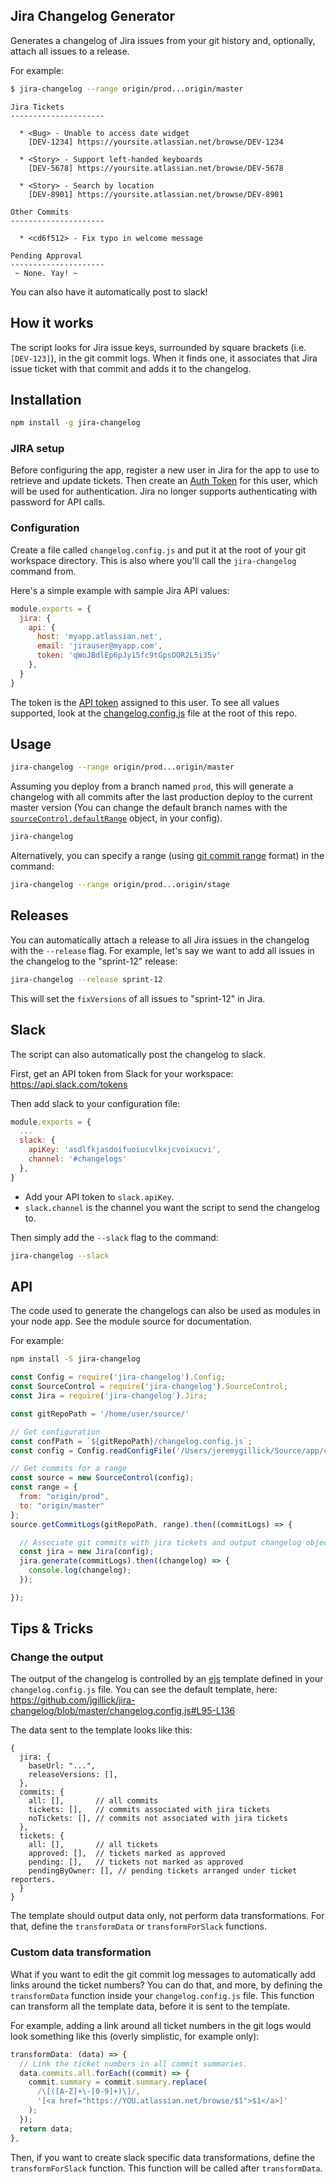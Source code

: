 Jira Changelog Generator
------------------------

Generates a changelog of Jira issues from your git history and, optionally, attach all issues to a release.

For example:

```bash
$ jira-changelog --range origin/prod...origin/master
```

```
Jira Tickets
---------------------

  * <Bug> - Unable to access date widget
    [DEV-1234] https://yoursite.atlassian.net/browse/DEV-1234

  * <Story> - Support left-handed keyboards
    [DEV-5678] https://yoursite.atlassian.net/browse/DEV-5678

  * <Story> - Search by location
    [DEV-8901] https://yoursite.atlassian.net/browse/DEV-8901

Other Commits
---------------------

  * <cd6f512> - Fix typo in welcome message

Pending Approval
---------------------
 ~ None. Yay! ~
```


You can also have it automatically post to slack!

## How it works

The script looks for Jira issue keys, surrounded by square brackets (i.e. `[DEV-123]`), in the git commit logs. When it finds one, it associates that Jira issue ticket with that commit and adds it to the changelog.


## Installation

```bash
npm install -g jira-changelog
```

### JIRA setup

Before configuring the app, register a new user in Jira for the app to use to retrieve and update tickets. Then create an [Auth Token](https://confluence.atlassian.com/cloud/api-tokens-938839638.html) for this user, which will be used for authentication. Jira no longer supports authenticating with password for API calls.

### Configuration

Create a file called `changelog.config.js` and put it at the root of your git workspace directory. This is also where you'll call the `jira-changelog` command from.

Here's a simple example with sample Jira API values:

```javascript
module.exports = {
  jira: {
    api: {
      host: 'myapp.atlassian.net',
      email: 'jirauser@myapp.com',
      token: 'qWoJBdlEp6pJy15fc9tGpsOOR2L5i35v'
    },
  }
}
```

The token is the [API token](https://confluence.atlassian.com/cloud/api-tokens-938839638.html) assigned to this user. To see all values supported, look at the [changelog.config.js](https://github.com/jgillick/jira-changelog/blob/master/changelog.config.js) file at the root of this repo.

## Usage

```bash
jira-changelog --range origin/prod...origin/master
```

Assuming you deploy from a branch named `prod`, this will generate a changelog with all commits after the last production deploy to the current master version (You can change the default branch names with the [`sourceControl.defaultRange`](https://github.com/jgillick/jira-changelog/blob/master/) object, in your config).

```bash
jira-changelog
```

Alternatively, you can specify a range (using [git commit range](https://git-scm.com/book/en/v2/Git-Tools-Revision-Selection#_commit_ranges) format) in the command:

```bash
jira-changelog --range origin/prod...origin/stage
```


## Releases

You can automatically attach a release to all Jira issues in the changelog with the `--release` flag. For example, let's say we want to add all issues in the changelog to the "sprint-12" release:

```bash
jira-changelog --release sprint-12
```

This will set the `fixVersions` of all issues to "sprint-12" in Jira.

## Slack

The script can also automatically post the changelog to slack.

First, get an API token from Slack for your workspace:
https://api.slack.com/tokens

Then add slack to your configuration file:

```javascript
module.exports = {
  ...
  slack: {
    apiKey: 'asdlfkjasdoifuoiucvlkxjcvoixucvi',
    channel: '#changelogs'
  },
}
```

 * Add your API token to `slack.apiKey`.
 * `slack.channel` is the channel you want the script to send the changelog to.

Then simply add the `--slack` flag to the command:

```bash
jira-changelog --slack
```

## API
The code used to generate the changelogs can also be used as modules in your node app.
See the module source for documentation.

For example:

```bash
npm install -S jira-changelog
```

```javascript
const Config = require('jira-changelog').Config;
const SourceControl = require('jira-changelog').SourceControl;
const Jira = require('jira-changelog').Jira;

const gitRepoPath = '/home/user/source/'

// Get configuration
const confPath = `${gitRepoPath}/changelog.config.js`;
const config = Config.readConfigFile('/Users/jeremygillick/Source/app/changelog.config.js');

// Get commits for a range
const source = new SourceControl(config);
const range = {
  from: "origin/prod",
  to: "origin/master"
};
source.getCommitLogs(gitRepoPath, range).then((commitLogs) => {

  // Associate git commits with jira tickets and output changelog object
  const jira = new Jira(config);
  jira.generate(commitLogs).then((changelog) => {
    console.log(changelog);
  });

});
```

## Tips & Tricks

### Change the output
The output of the changelog is controlled by an [ejs](http://ejs.co/) template defined in your `changelog.config.js` file. You can see the default template, here:
https://github.com/jgillick/jira-changelog/blob/master/changelog.config.js#L95-L136

The data sent to the template looks like this:
```
{
  jira: {
    baseUrl: "...",
    releaseVersions: [],
  },
  commits: {
    all: [],       // all commits
    tickets: [],   // commits associated with jira tickets
    noTickets: [], // commits not associated with jira tickets
  },
  tickets: {
    all: [],       // all tickets
    approved: [],  // tickets marked as approved
    pending: [],   // tickets not marked as approved
    pendingByOwner: [], // pending tickets arranged under ticket reporters.
  }
}
```

The template should output data only, not perform data transformations. For that, define the `transformData` or `transformForSlack` functions.

### Custom data transformation
What if you want to edit the git commit log messages to automatically add links around the ticket numbers? You can do that, and more, by defining the `transformData` function inside your `changelog.config.js` file. This function can transform all the template data, before it is sent to the template.

For example, adding a link around all ticket numbers in the git logs would look something like this (overly simplistic, for example only):

```js
transformData: (data) => {
  // Link the ticket numbers in all commit summaries.
  data.commits.all.forEach((commit) => {
    commit.summary = commit.summary.replace(
      /\[([A-Z]+\-[0-9]+)\]/,
      '[<a href="https://YOU.atlassian.net/browse/$1">$1</a>]'
    );
  });
  return data;
},
```

Then, if you want to create slack specific data transformations, define the `transformForSlack` function. This function will be called after `transformData`.
